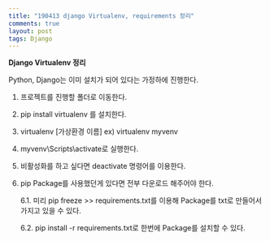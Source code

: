 ```yaml
---
title: "190413 django Virtualenv, requirements 정리"
comments: true
layout: post
tags: Django
---
```



**Django Virtualenv 정리**

Python, Django는 이미 설치가 되어 있다는 가정하에 진행한다.

1. 프로젝트를 진행할 폴더로 이동한다.

2. pip install virtualenv 를 설치한다.

3. virtualenv [가상환경 이름] ex) virtualenv myvenv
4. myvenv\Scripts\activate로 실행한다.
5. 비활성화를 하고 싶다면 deactivate 명령어를 이용한다.
6. pip Package를 사용했던게 있다면 전부 다운로드 해주어야 한다.
  
    6.1. 미리 pip freeze >> requirements.txt를 이용해 Package를 txt로 만들어서 가지고 있을 수 있다.
  
    6.2. pip install -r requirements.txt로 한번에 Package를 설치할 수 있다.
